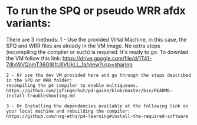 # To run the SPQ or pseudo WRR afdx variants:
There are 3 methods:
	1 - Use the provided Virtal Machine, in this case, the SPQ and WRR files are already in the VM image.
	No extra steps (recompiling the compiler or such) is required. It's ready to go.
	To downlad the VM follow this link:
		https://drive.google.com/file/d/1T41-7dlvWVQomT36GI81tJllVUkLL_1a/view?usp=sharing
		
	2 - Or use the dev VM provided here and go through the steps described in the SPQ or WRR folder:
	recompiling the p4 compiler to enable multiqueues.
	https://github.com/jafingerhut/p4-guide/blob/master/bin/README-install-troubleshooting.md
	
	3 - Or Installing the dependencies available at the following link on your local machine and rebuilding the compiler:
	https://github.com/nsg-ethz/p4-learning#install-the-required-software

